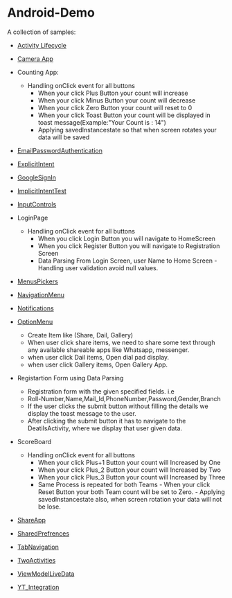 # Android-Demo
A collection of samples:

- [Activity Lifecycle](https://developer.android.com/guide/components/activities/activity-lifecycle)
- [Camera App](https://developer.android.com/reference/android/widget/Gallery)
- Counting App: 
  - Handling onClick event for all buttons
      - When your click Plus Button your count will increase
      - When your click Minus Button your count will decrease
      - When your click Zero Button your count will reset to 0
      - When your click Toast Button your count will be displayed in toast message(Example:"Your Count is : 14")
      - Applying savedInstancestate so that when screen rotates your data will be saved
      
- [EmailPasswordAuthentication](https://firebase.google.com/docs/auth/android/email-link-auth)
- [ExplicitIntent](https://developer.android.com/guide/components/intents-filters#:~:text=An%20explicit%20intent%20is%20one,other%20intent%20properties%20are%20optional.)
- [GoogleSignIn](https://firebase.google.com/docs/auth/android/google-signin)
- [ImplicitIntentTest](ImplicitIntentTest)
- [InputControls](https://developer.android.com/codelabs/android-training-input-controls#0)
- LoginPage
    - Handling onClick event for all buttons
        - When you click Login Button you will navigate to HomeScreen
         - When you click Register Button you will navigate to Registration Screen
         - Data Parsing From Login Screen, user Name to Home Screen
          - Handling user validation avoid null values.
            
- [MenusPickers](https://google-developer-training.github.io/android-developer-fundamentals-course-concepts-v2/unit-2-user-experience/lesson-4-user-interaction/4-3-c-menus-and-pickers/4-3-c-menus-and-pickers.html)
- [NavigationMenu](https://material.io/components/navigation-drawer)
- [Notifications](https://developer.android.com/training/notify-user/build-notification)
- [OptionMenu](https://developer.android.com/guide/topics/ui/menus)
    - Create Item like (Share, Dail, Gallery)
    - When user click share items, we need to share some text through any available shareable apps like Whatsapp, messenger.
    - when user click Dail items, Open dial pad display.
    - when user click Gallery items, Open Gallery App.
- Registartion Form using Data Parsing
    - Registration form with the given specified fields. i.e
     - Roll-Number,Name,Mail_Id,PhoneNumber,Password,Gender,Branch
     - If the user clicks the submit button without filling the details we display the toast message to the user.
     - After clicking the submit button it has to navigate to the DeatilsActivity, where we display that user given data.
- ScoreBoard
    - Handling onClick event for all buttons
        - When your click Plus+1 Button your count will Increased by One
        - When your click Plus_2 Button your count will Increased by Two
         - When your click Plus_3 Button your count will Increased by Three
         - Same Process is repeated for both Teams
          - When your click Reset Button your both Team count will be set to Zero.
          - Applying savedInstancestate also, when screen rotation your data will not be lose.
 - [ShareApp](https://stackoverflow.com/questions/9948373/android-share-plain-text-using-intent-to-all-messaging-apps)
 - [SharedPrefrences](https://developer.android.com/training/data-storage/shared-preferences)
 - [TabNavigation](https://developer.android.com/guide/navigation/navigation-swipe-view)
 - [TwoActivities](https://developer.android.com/codelabs/android-training-create-an-activity?index=..%2F..%2Fandroid-training#0)
 - [ViewModelLiveData](https://google-developer-training.github.io/android-developer-fundamentals-course-concepts-v2/unit-4-saving-user-data/lesson-10-storing-data-with-room/10-1-c-room-livedata-viewmodel/10-1-c-room-livedata-viewmodel.html)
 - [YT_Integration](https://github.com/PierfrancescoSoffritti/android-youtube-player)
 
